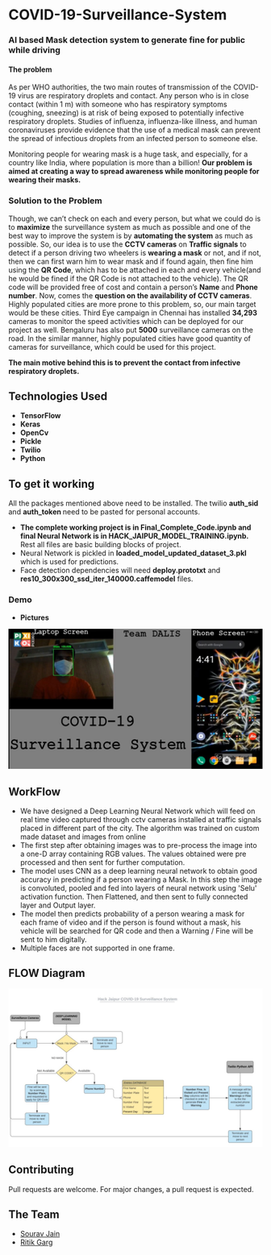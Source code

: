 # COVID-19-Surveillance-System

<h3><b>AI based Mask detection system to generate fine for public while driving</b></h3>

<h4>The problem</h4>

 As per WHO authorities, the two main routes of transmission of the COVID-19 virus are respiratory droplets and contact. Any person who is  in close contact (within 1 m) with someone who has respiratory symptoms (coughing, sneezing) is at risk of being exposed to potentially  infective respiratory droplets. Studies of influenza, influenza-like illness, and human coronaviruses provide evidence that the use of a medical mask can prevent the spread of infectious droplets from an infected person to someone else.

Monitoring people for wearing mask is a huge task, and especially, for a country like India, where population is more than a billion! <b>Our problem is aimed at creating a way to spread awareness while monitoring people for wearing their masks.</b> 

### Solution to the Problem

Though, we can’t check on each and every person, but what we could do is to <b>maximize</b> the surveillance system as much as possible and one of the best way to improve the system is by <b>automating the system</b> as much as possible.
So, our idea is to use the <b>CCTV cameras</b> on <b>Traffic signals</b> to detect if a person driving two wheelers is <b>wearing a mask</b> or not, and if not, then we can first warn him to wear mask and if found again, then fine him using the <b>QR Code</b>, which has to be attached in each and every vehicle(and he would be fined if the QR Code is not attached to the vehicle). The QR code will be provided free of cost and contain a person’s <b>Name</b> and <b>Phone number</b>.
Now, comes the <b>question on the availability of CCTV cameras</b>. Highly populated cities are more prone to this problem, so, our main target would be these cities. Third Eye campaign in Chennai has installed <b>34,293</b> cameras to monitor the speed activities which can be deployed for our project as well. Bengaluru has also put <b>5000</b> surveillance cameras on the road. In the similar manner, highly populated cities have good quantity of cameras for surveillance, which could be used for this project.

<b>The main motive behind this is to prevent the contact from infective respiratory droplets.</b>

## Technologies Used

* **TensorFlow** 
* **Keras**
* **OpenCv**
* **Pickle**
* **Twilio**
* **Python**

## To get it working
All the packages mentioned above need to be installed.
The twilio <b> auth_sid </b> and <b> auth_token </b> need to be pasted for personal accounts.
* **The complete working project is in Final_Complete_Code.ipynb and final Neural Network is in HACK_JAIPUR_MODEL_TRAINING.ipynb.**
Rest all files are basic building blocks of project.
* Neural Network is pickled in <b>loaded_model_updated_dataset_3.pkl</b> which is used for predictions.
* Face detection dependencies will need <b>deploy.prototxt</b> and <b>res10_300x300_ssd_iter_140000.caffemodel</b> files.

### Demo
* **Pictures**
<img src="https://github.com/DALIS-HACKJAIPUR/COVID-19-Surveillance-System/blob/master/Img1.jpeg" width="600">

## WorkFlow
* We have designed a Deep Learning Neural Network which will feed on real time video captured through cctv cameras installed at traffic signals placed in different part of the city. The algorithm was trained on custom made dataset and images from online
* The first step after obtaining images was to pre-process the image into a one-D array containing RGB values. The values obtained were pre processed and then sent for further computation.
* The model uses CNN as a deep learning neural network to obtain good accuracy in predicting if a person wearing a Mask. In this step the image is convoluted, pooled and fed into layers of neural network using 'Selu' activation function. Then Flattened, and then sent to fully connected layer and Output layer.
* The model then predicts probability of a person wearing a mask for each frame of video and if the person is found without a mask, his vehicle will be searched for QR code and then a Warning / Fine will be sent to him digitally.
* Multiple faces are not supported in one frame.

## FLOW Diagram
![](Saurav_Hack_3.JPG)

## Contributing
Pull requests are welcome. For major changes, a pull request is expected.

## The Team
* [Sourav Jain](https://github.com/SouravJain01)
* [Ritik Garg](https://github.com/rooky1905)
